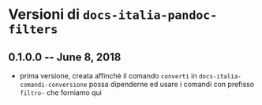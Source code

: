 # Versioni di `docs-italia-pandoc-filters`

## 0.1.0.0  -- June 8, 2018

* prima versione, creata affinchè il comando `converti` in
  `docs-italia-comandi-conversione` possa dipenderne ed usare i
  comandi con prefisso `filtro-` che forniamo qui
